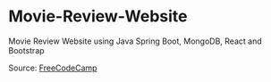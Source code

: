 # Movie-Review-Website
Movie Review Website using Java Spring Boot, MongoDB, React and Bootstrap

Source: [FreeCodeCamp](https://www.youtube.com/watch?v=5PdEmeopJVQ)
